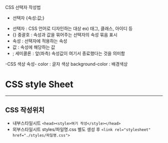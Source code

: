 CSS 선택자 작성법

* 선택자 {속성:값;}

- 선택자 : CSS 언어로 디자인하는 대상 ex) 태그, 클래스, 아이디 등
- {} 중괄호 : 속성과 값을 묶어주는 선택자의 속성 묶음 표시
- 속성 : 선택자에 적용하는 속성
- 값 : 속성에 해당하는 값
- ; 세미콜론 : 앞(좌측) 속성값이 여기서 종료했다는 것을 의미함

-CSS 색상 속성-
color : 글자 색상
background-color : 배경색상

# CSS style Sheet
-----------------------------------
## CSS 작성위치
* 내부스타일시트 `<head><style>여기 작성</style></head>`
* 외부스타일시트 styles/파일명.css 별도 생성 후
    `<link rel="stylesheet" href="./styles/파일명.css">`